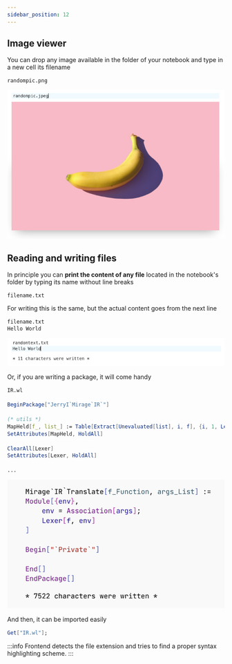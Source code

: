 ```yaml
---
sidebar_position: 12
---
```

## Image viewer
You can drop any image available in the folder of your notebook and type in a new cell its filename

```shell
randompic.png
```

![](../../imgs/Screenshot%202023-03-31%20at%2016.06.38.png)

## Reading and writing files
In principle you can __print the content of any file__ located in the notebook's folder by typing its name without line breaks

```
filename.txt
```

For writing this is the same, but the actual content goes from the next line

```
filename.txt
Hello World
```

![](../../imgs/Screenshot%202023-03-31%20at%2016.07.58.png)

Or, if you are writing a package, it will come handy

```mathematica title="cell 1"
IR.wl

BeginPackage["JerryI`Mirage`IR`"]

(* utils *)
MapHeld[f_, list_] := Table[Extract[Unevaluated[list], i, f], {i, 1, Length[Unevaluated[list]]}]
SetAttributes[MapHeld, HoldAll]

ClearAll[Lexer]
SetAttributes[Lexer, HoldAll]

...
```

![](../../imgs/Screenshot%202023-12-05%20at%2010.29.43.png)

And then, it can be imported easily

```mathematica title="cell 2"
Get["IR.wl"];
```

:::info
Frontend detects the file extension and tries to find a proper syntax highlighting scheme.
:::
